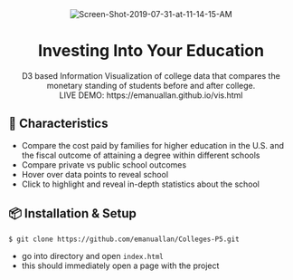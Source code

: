 <div align="center">
<img src="https://aeserna.com/img/vis.png" alt="Screen-Shot-2019-07-31-at-11-14-15-AM" border="0">
</div>

<h1 align="center">Investing Into Your Education</h1>


<div align="center">
D3 based Information Visualization of college data that compares the monetary standing of students before and after college.
  <br/>LIVE DEMO: https://emanuallan.github.io/vis.html
  
</div>

## 🍭 Characteristics
- Compare the cost paid by families for higher education in the U.S. and the fiscal outcome of attaining a degree within different schools
- Compare private vs public school outcomes
- Hover over data points to reveal school
- Click to highlight and reveal in-depth statistics about the school



## 📦 Installation & Setup
```bash
$ git clone https://github.com/emanuallan/Colleges-P5.git
```

- go into directory and open `index.html`
- this should immediately open a page with the project
